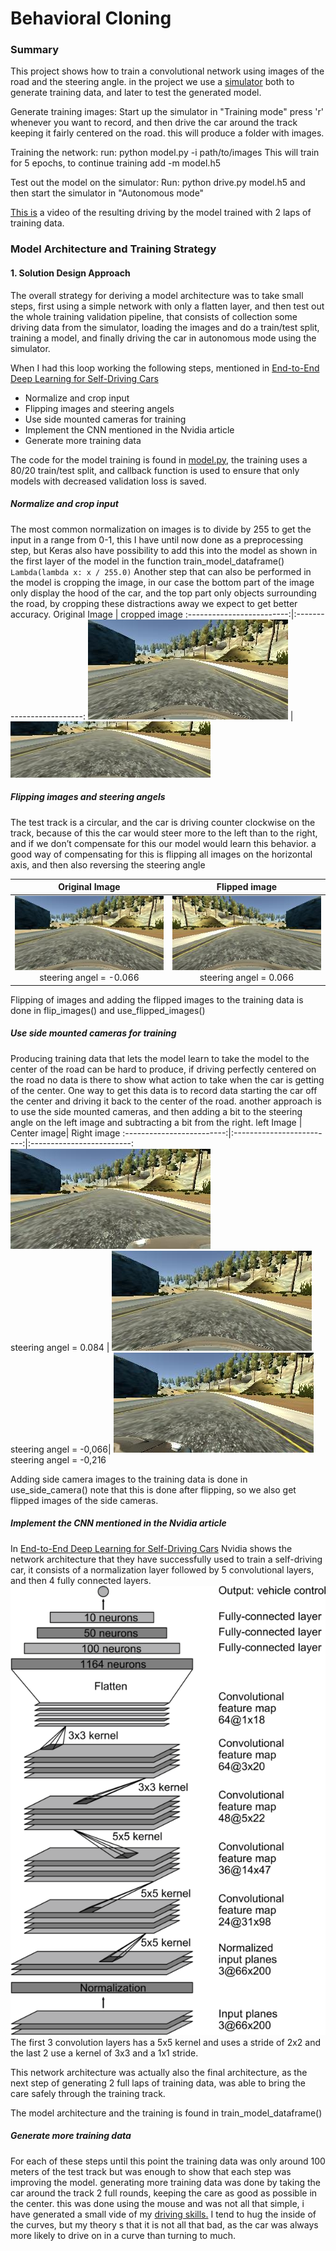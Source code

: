 # **Behavioral Cloning** 

### Summary

This project shows how to train a convolutional network using images of the road and the steering angle. in the project we use a [simulator](https://github.com/udacity/self-driving-car-sim) both to generate training data, and later to test the generated model.

Generate training images:
Start up the simulator in "Training mode" press 'r' whenever you want to record, and then drive the car around the track keeping it fairly centered on the road. this will produce a folder with images.

Training the network:
run: python model.py -i path/to/images
This will train for 5 epochs, to continue training add -m model.h5

Test out the model on the simulator:
Run: python drive.py model.h5
and then start the simulator in "Autonomous mode"

[This is](./output/run1.mp4) a video of the resulting driving by the model trained with 2 laps of training data.


[//]: # (Image References)

[image1]: ./images/center_2018_12_01_13_49_58_534.jpg "Center Image"
[image2]: ./images/flip_center_2018_12_01_13_49_58_534.jpg "Flip Center Image"
[image3]: ./images/cropped_center_2018_12_01_13_49_58_534.jpg "Cropped Image"
[image4]: ./images/left_2018_12_01_13_49_58_534.jpg "Left Image"
[image5]: ./images/right_2018_12_01_13_49_58_534.jpg "Right Image"
[image6]: ./images/cnn-architecture-624x890.png "CNN Architecture"
[image7]: ./examples/placeholder_small.png "Flipped Image"

### Model Architecture and Training Strategy

#### 1. Solution Design Approach

The overall strategy for deriving a model architecture was to take small steps, first using a simple network with only a flatten layer, and then test out the whole training validation pipeline, that consists of collection some driving data from the simulator, loading the images and do a train/test split, training a model, and finally driving the car in autonomous mode using the simulator.

When I had this loop working the following steps, mentioned in [End-to-End Deep Learning for Self-Driving Cars](https://devblogs.nvidia.com/deep-learning-self-driving-cars/)
- Normalize and crop input
- Flipping images and steering angels
- Use side mounted cameras for training
- Implement the CNN mentioned in the Nvidia article
- Generate more training data

The code for the model training is found in [model.py](./model.py), the training uses a 80/20 train/test split, and callback function is used to ensure that only models with decreased validation loss is saved.

##### Normalize and crop input
The most common normalization on images is to divide by 255 to get the input in a range from 0-1, this I have until now done as a preprocessing step, but Keras also have possibility to add this into the model as shown in the first layer of the model in the function train_model_dataframe() `Lambda(lambda x: x / 255.0)`
Another step that can also be performed in the model is cropping the image, in our case the bottom part of the image only display the hood of the car, and the top part only objects surrounding the road, by cropping these distractions away we expect to get better accuracy.
Original Image             |  cropped image
:-------------------------:|:-------------------------:
![alt text][image1] |  ![alt text][image3]

##### Flipping images and steering angels
The test track is a circular, and the car is driving counter clockwise on the track, because of this the car would steer more to the left than to the right, and if we don’t compensate for this our model would learn this behavior. a good way of compensating for this is flipping all images on the horizontal axis, and then also reversing the steering angle

Original Image             |  Flipped image
:-------------------------:|:-------------------------:
![alt text][image1] <br> steering angel = -0.066 |  ![alt text][image2] <br> steering angel = 0.066

Flipping of images and adding the flipped images to the training data is done in flip_images() and use_flipped_images()

##### Use side mounted cameras for training
Producing training data that lets the model learn to take the model to the center of the road can be hard to produce, if driving perfectly centered on the road no data is there to show what action to take when the car is getting of the center. One way to get this data is to record data starting the car off the center and driving it back to the center of the road. another approach is to use the side mounted cameras, and then adding a bit to the steering angle on the left image and subtracting a bit from the right.
left Image             |  Center image|  Right image
:-------------------------:|:-------------------------:|:-------------------------:
![alt text][image4] <br> steering angel = 0.084 |  ![alt text][image1] <br> steering angel = -0,066|  ![alt text][image5] <br> steering angel = -0,216

Adding side camera images to the training data is done in use_side_camera() note that this is done after flipping, so we also get flipped images of the side cameras.

##### Implement the CNN mentioned in the Nvidia article
In [End-to-End Deep Learning for Self-Driving Cars](https://devblogs.nvidia.com/deep-learning-self-driving-cars/) Nvidia shows the network architecture that they have successfully used to train a self-driving car, it consists of a normalization layer followed by 5 convolutional layers, and then 4 fully connected layers.
![alt text][image6]
The first 3 convolution layers has a 5x5 kernel and uses a stride of 2x2 and the last 2 use a kernel of 3x3 and a 1x1 stride.

This network architecture was actually also the final architecture, as the next step of generating 2 full laps of training data, was able to bring the care safely through the training track.

The model architecture and the training is found in train_model_dataframe()

##### Generate more training data
For each of these steps until this point the training data was only around 100 meters of the test track but was enough to show that each step was improving the model.
generating more training data was done by taking the car around the track 2 full rounds, keeping the care as good as possible in the center. this was done using the mouse and was not all that simple, i have generated a small vide of my [driving skills.](./output/run0.mp4)
I tend to hug the inside of the curves, but my theory s that it is not all that bad, as the car was always more likely to drive on in a curve than turning to much.
